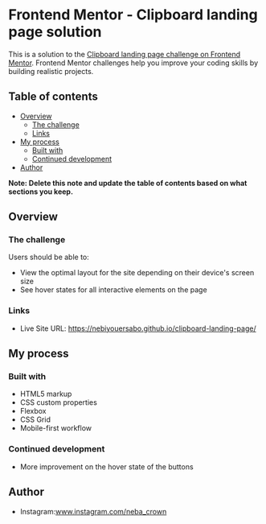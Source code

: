 # Frontend Mentor - Clipboard landing page solution

This is a solution to the [Clipboard landing page challenge on Frontend Mentor](https://www.frontendmentor.io/challenges/clipboard-landing-page-5cc9bccd6c4c91111378ecb9). Frontend Mentor challenges help you improve your coding skills by building realistic projects. 

## Table of contents

- [Overview](#overview)
  - [The challenge](#the-challenge)
  - [Links](#links)
- [My process](#my-process)
  - [Built with](#built-with)
  - [Continued development](#continued-development)
- [Author](#author)


**Note: Delete this note and update the table of contents based on what sections you keep.**

## Overview

### The challenge

Users should be able to:

- View the optimal layout for the site depending on their device's screen size
- See hover states for all interactive elements on the page

### Links
- Live Site URL: https://nebiyouersabo.github.io/clipboard-landing-page/

## My process

### Built with

- HTML5 markup
- CSS custom properties
- Flexbox
- CSS Grid
- Mobile-first workflow

### Continued development
- More improvement on the hover state of the buttons

## Author

- Instagram:www.instagram.com/neba_crown
